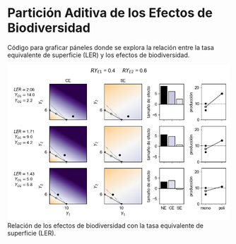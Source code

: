 # Partición Aditiva de los Efectos de Biodiversidad

Código para graficar páneles donde se explora la relación entre la tasa equivalente de superficie (LER) y los efectos de biodiversidad.

![Relación de los efectos de biodiversidad con la tasa equivalente de superficie](./results/exploracion-BE-merge-0-0.png)
Relación de los efectos de biodiversidad con la tasa equivalente de superficie (LER).
